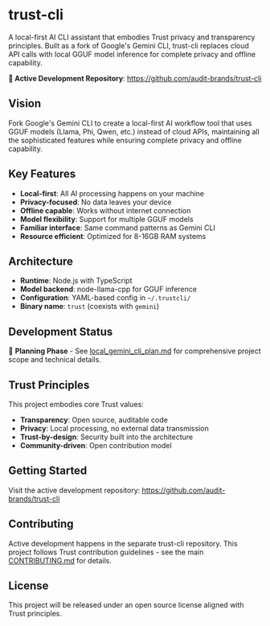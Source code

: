# trust-cli

A local-first AI CLI assistant that embodies Trust privacy and transparency principles. Built as a fork of Google's Gemini CLI, trust-cli replaces cloud API calls with local GGUF model inference for complete privacy and offline capability.

**🔗 Active Development Repository**: https://github.com/audit-brands/trust-cli

## Vision

Fork Google's Gemini CLI to create a local-first AI workflow tool that uses GGUF models (Llama, Phi, Qwen, etc.) instead of cloud APIs, maintaining all the sophisticated features while ensuring complete privacy and offline capability.

## Key Features

- **Local-first**: All AI processing happens on your machine
- **Privacy-focused**: No data leaves your device
- **Offline capable**: Works without internet connection
- **Model flexibility**: Support for multiple GGUF models
- **Familiar interface**: Same command patterns as Gemini CLI
- **Resource efficient**: Optimized for 8-16GB RAM systems

## Architecture

- **Runtime**: Node.js with TypeScript
- **Model backend**: node-llama-cpp for GGUF inference
- **Configuration**: YAML-based config in `~/.trustcli/`
- **Binary name**: `trust` (coexists with `gemini`)

## Development Status

🚧 **Planning Phase** - See [local_gemini_cli_plan.md](local_gemini_cli_plan.md) for comprehensive project scope and technical details.

## Trust Principles

This project embodies core Trust values:
- **Transparency**: Open source, auditable code
- **Privacy**: Local processing, no external data transmission
- **Trust-by-design**: Security built into the architecture
- **Community-driven**: Open contribution model

## Getting Started

Visit the active development repository: https://github.com/audit-brands/trust-cli

## Contributing

Active development happens in the separate trust-cli repository. This project follows Trust contribution guidelines - see the main [CONTRIBUTING.md](../../core/CONTRIBUTING.md) for details.

## License

This project will be released under an open source license aligned with Trust principles.